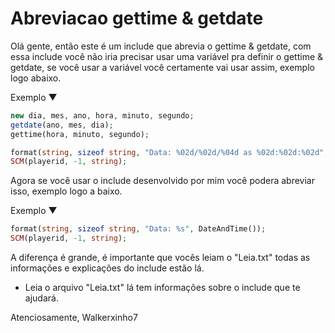 # Abreviacao gettime & getdate

Olá gente, então este é um include que abrevia o gettime & getdate, com essa include você não iria
precisar usar uma variável pra definir o gettime & getdate, se você usar a variável você certamente
vai usar assim, exemplo logo abaixo.

Exemplo ▼
```php
new dia, mes, ano, hora, minuto, segundo;                                               
getdate(ano, mes, dia);                                         
gettime(hora, minuto, segundo);

format(string, sizeof string, "Data: %02d/%02d/%04d as %02d:%02d:%02d", dia, mes, ano, hora, minuto, segundo);
SCM(playerid, -1, string);
```
Agora se você usar o include desenvolvido por mim você podera abreviar isso, exemplo logo a
baixo.

Exemplo ▼
```php
format(string, sizeof string, "Data: %s", DateAndTime());                                          
SCM(playerid, -1, string);
```
A diferença é grande, é importante que vocês leiam o "Leia.txt" todas as informações e
explicações do include estão lá.

* Leia o arquivo "Leia.txt" lá tem informações sobre o include que te ajudará.

Atenciosamente, Walkerxinho7
